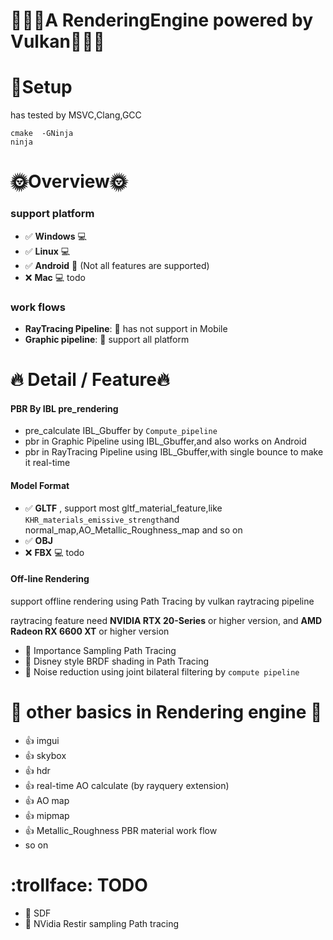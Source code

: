 # 🤷🏼‍♂️A RenderingEngine powered by Vulkan🤷🏼‍♂️

# 🔨Setup
has tested by MSVC,Clang,GCC
```
cmake  -GNinja 
ninja
```



# 🌞Overview🌞

### support platform

- :white_check_mark: **Windows** 💻
- :white_check_mark: **Linux** 💻
- :white_check_mark: **Android** 📱 (Not all features are supported)
- :x: **Mac** 💻 todo


### work flows
- **RayTracing Pipeline**:  :pray: has not support in Mobile
- **Graphic pipeline**:  :muscle: support all platform


# :fire:  Detail  /  Feature:fire:

#### PBR By IBL pre_rendering
- pre_calculate IBL_Gbuffer by `Compute_pipeline`
- pbr in Graphic Pipeline using IBL_Gbuffer,and also works on Android
- pbr in RayTracing Pipeline using IBL_Gbuffer,with single bounce to make it real-time

#### Model Format
- :white_check_mark: **GLTF** , support most gltf_material_feature,like `KHR_materials_emissive_strength`and normal_map,AO_Metallic_Roughness_map and so on
- :white_check_mark: **OBJ**
- :x: **FBX** 💻 todo

#### Off-line Rendering 
support offline rendering using Path Tracing by vulkan raytracing pipeline

raytracing feature need **NVIDIA RTX 20-Series** or higher version, and **AMD Radeon RX 6600 XT** or higher version
 - :star2: Importance Sampling Path Tracing  
 - :star2: Disney style BRDF shading in Path Tracing
 - :star2: Noise reduction using joint bilateral filtering by `compute pipeline` 

# :rainbow: other basics in Rendering engine :rainbow: 
- :+1: imgui
- :+1: skybox
- :+1: hdr
- :+1: real-time AO calculate (by rayquery extension)
- :+1: AO map
- :+1: mipmap
- :+1: Metallic_Roughness PBR material work flow
- so on


# :trollface: TODO
- :bookmark: SDF
- :bookmark: NVidia Restir sampling Path tracing